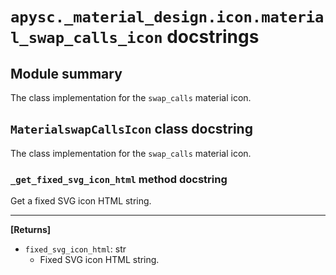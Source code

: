 # `apysc._material_design.icon.material_swap_calls_icon` docstrings

## Module summary

The class implementation for the `swap_calls` material icon.

## `MaterialswapCallsIcon` class docstring

The class implementation for the `swap_calls` material icon.

### `_get_fixed_svg_icon_html` method docstring

Get a fixed SVG icon HTML string.<hr>

**[Returns]**

- `fixed_svg_icon_html`: str
  - Fixed SVG icon HTML string.
